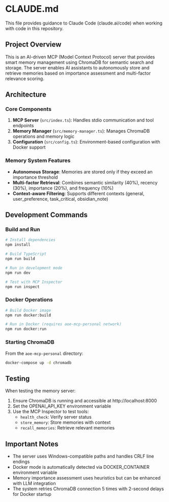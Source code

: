 # CLAUDE.md

This file provides guidance to Claude Code (claude.ai/code) when working with code in this repository.

## Project Overview

This is an AI-driven MCP (Model Context Protocol) server that provides smart memory management using ChromaDB for semantic search and storage. The server enables AI assistants to autonomously store and retrieve memories based on importance assessment and multi-factor relevance scoring.

## Architecture

### Core Components

1. **MCP Server** (`src/index.ts`): Handles stdio communication and tool endpoints
2. **Memory Manager** (`src/memory-manager.ts`): Manages ChromaDB operations and memory logic
3. **Configuration** (`src/config.ts`): Environment-based configuration with Docker support

### Memory System Features

- **Autonomous Storage**: Memories are stored only if they exceed an importance threshold
- **Multi-factor Retrieval**: Combines semantic similarity (40%), recency (30%), importance (20%), and frequency (10%)
- **Context-aware Filtering**: Supports different contexts (general, user_preference, task_critical, obsidian_note)

## Development Commands

### Build and Run

```bash
# Install dependencies
npm install

# Build TypeScript
npm run build

# Run in development mode
npm run dev

# Test with MCP Inspector
npm run inspect
```

### Docker Operations

```bash
# Build Docker image
npm run docker:build

# Run in Docker (requires aoe-mcp-personal network)
npm run docker:run
```

### Starting ChromaDB

From the `aoe-mcp-personal` directory:
```bash
docker-compose up -d chromadb
```

## Testing

When testing the memory server:

1. Ensure ChromaDB is running and accessible at http://localhost:8000
2. Set the OPENAI_API_KEY environment variable
3. Use the MCP Inspector to test tools:
   - `health_check`: Verify server status
   - `store_memory`: Store memories with context
   - `recall_memories`: Retrieve relevant memories

## Important Notes

- The server uses Windows-compatible paths and handles CRLF line endings
- Docker mode is automatically detected via DOCKER_CONTAINER environment variable
- Memory importance assessment uses heuristics but can be enhanced with LLM integration
- The system retries ChromaDB connection 5 times with 2-second delays for Docker startup
